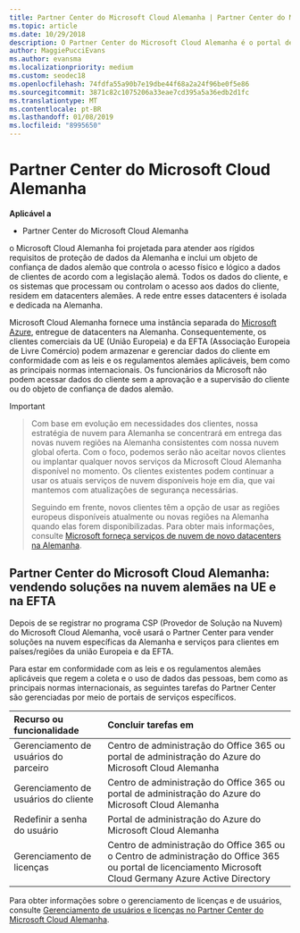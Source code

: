 ```yaml
---
title: Partner Center do Microsoft Cloud Alemanha | Partner Center do Microsoft Cloud Alemanha
ms.topic: article
ms.date: 10/29/2018
description: O Partner Center do Microsoft Cloud Alemanha é o portal de negócios para parceiros da Microsoft que querem oferecer soluções na nuvem da Microsoft para clientes em países da UE e da EFTA.
author: MaggiePucciEvans
ms.author: evansma
ms.localizationpriority: medium
ms.custom: seodec18
ms.openlocfilehash: 74fdfa55a90b7e19dbe44f68a2a24f96be0f5e86
ms.sourcegitcommit: 3871c82c1075206a33eae7cd395a5a36edb2d1fc
ms.translationtype: MT
ms.contentlocale: pt-BR
ms.lasthandoff: 01/08/2019
ms.locfileid: "8995650"
---
```

# <a name="partner-center-for-microsoft-cloud-germany"></a>Partner Center do Microsoft Cloud Alemanha

**Aplicável a**

-  Partner Center do Microsoft Cloud Alemanha

o Microsoft Cloud Alemanha foi projetada para atender aos rígidos requisitos de proteção de dados da Alemanha e inclui um objeto de confiança de dados alemão que controla o acesso físico e lógico a dados de clientes de acordo com a legislação alemã. Todos os dados do cliente, e os sistemas que processam ou controlam o acesso aos dados do cliente, residem em datacenters alemães. A rede entre esses datacenters é isolada e dedicada na Alemanha.

Microsoft Cloud Alemanha fornece uma instância separada do [Microsoft Azure](https://go.microsoft.com/fwlink/?linkid=847992), entregue de datacenters na Alemanha. Consequentemente, os clientes comerciais da UE (União Europeia) e da EFTA (Associação Europeia de Livre Comércio) podem armazenar e gerenciar dados do cliente em conformidade com as leis e os regulamentos alemães aplicáveis, bem como as principais normas internacionais. Os funcionários da Microsoft não podem acessar dados do cliente sem a aprovação e a supervisão do cliente ou do objeto de confiança de dados alemão.

> [!IMPORTANT]

> Com base em evolução em necessidades dos clientes, nossa estratégia de nuvem para Alemanha se concentrará em entrega das novas nuvem regiões na Alemanha consistentes com nossa nuvem global oferta. Com o foco, podemos serão não aceitar novos clientes ou implantar qualquer novos serviços da Microsoft Cloud Alemanha disponível no momento. Os clientes existentes podem continuar a usar os atuais serviços de nuvem disponíveis hoje em dia, que vai mantemos com atualizações de segurança necessárias. 
> 
> Seguindo em frente, novos clientes têm a opção de usar as regiões europeus disponíveis atualmente ou novas regiões na Alemanha quando elas forem disponibilizadas. Para obter mais informações, consulte [Microsoft forneça serviços de nuvem de novo datacenters na Alemanha](https://news.microsoft.com/europe/2018/08/31/microsoft-to-deliver-cloud-services-from-new-datacentres-in-germany-in-2019-to-meet-evolving-customer-needs/). 


## <a name="partner-center-for-microsoft-cloud-germany-selling-german-cloud-solutions-in-eu-and-efta"></a>Partner Center do Microsoft Cloud Alemanha: vendendo soluções na nuvem alemães na UE e na EFTA

Depois de se registrar no programa CSP (Provedor de Solução na Nuvem) do Microsoft Cloud Alemanha, você usará o Partner Center para vender soluções na nuvem específicas da Alemanha e serviços para clientes em países/regiões da união Europeia e da EFTA. 

Para estar em conformidade com as leis e os regulamentos alemães aplicáveis que regem a coleta e o uso de dados das pessoas, bem como as principais normas internacionais, as seguintes tarefas do Partner Center são gerenciadas por meio de portais de serviços específicos. 

Recurso ou funcionalidade | Concluir tarefas em
:--- | :---
Gerenciamento de usuários do parceiro | Centro de administração do Office 365 ou portal de administração do Azure do Microsoft Cloud Alemanha
Gerenciamento de usuários do cliente | Centro de administração do Office 365 ou portal de administração do Azure do Microsoft Cloud Alemanha
Redefinir a senha do usuário | Portal de administração do Azure do Microsoft Cloud Alemanha
Gerenciamento de licenças | Centro de administração do Office 365 ou o Centro de administração do Office 365 ou portal de licenciamento Microsoft Cloud Germany Azure Active Directory


Para obter informações sobre o gerenciamento de licenças e de usuários, consulte [Gerenciamento de usuários e licenças no Partner Center do Microsoft Cloud Alemanha](user-management-in-partner-center-for-microsoft-cloud-germany.md).


